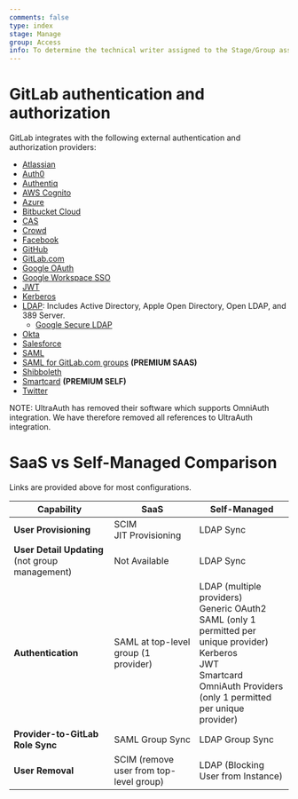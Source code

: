```yaml
---
comments: false
type: index
stage: Manage
group: Access
info: To determine the technical writer assigned to the Stage/Group associated with this page, see https://about.gitlab.com/handbook/engineering/ux/technical-writing/#assignments
---
```


# GitLab authentication and authorization

GitLab integrates with the following external authentication and authorization
providers:

- [Atlassian](atlassian.md)
- [Auth0](../../integration/auth0.md)
- [Authentiq](authentiq.md)
- [AWS Cognito](cognito.md)
- [Azure](../../integration/azure.md)
- [Bitbucket Cloud](../../integration/bitbucket.md)
- [CAS](../../integration/cas.md)
- [Crowd](crowd.md)
- [Facebook](../../integration/facebook.md)
- [GitHub](../../integration/github.md)
- [GitLab.com](../../integration/gitlab.md)
- [Google OAuth](../../integration/google.md)
- [Google Workspace SSO](../../integration/google_workspace_saml.md)
- [JWT](jwt.md)
- [Kerberos](../../integration/kerberos.md)
- [LDAP](ldap/index.md): Includes Active Directory, Apple Open Directory, Open LDAP,
  and 389 Server.
  - [Google Secure LDAP](ldap/google_secure_ldap.md)
- [Okta](okta.md)
- [Salesforce](../../integration/salesforce.md)
- [SAML](../../integration/saml.md)
- [SAML for GitLab.com groups](../../user/group/saml_sso/index.md) **(PREMIUM SAAS)**
- [Shibboleth](../../integration/shibboleth.md)
- [Smartcard](smartcard.md) **(PREMIUM SELF)**
- [Twitter](../../integration/twitter.md)

NOTE:
UltraAuth has removed their software which supports OmniAuth integration. We have therefore removed all references to UltraAuth integration.

# SaaS vs Self-Managed Comparison

Links are provided above for most configurations.

| Capability                                      | SaaS                                    | Self-Managed                       |
|-------------------------------------------------|-----------------------------------------|------------------------------------|
| **User Provisioning**                           | SCIM<br>JIT Provisioning                | LDAP Sync                          |
| **User Detail Updating** (not group management) | Not Available                           | LDAP Sync                          |
| **Authentication**                              | SAML at top-level group (1 provider)    | LDAP (multiple providers)<br>Generic OAuth2<br>SAML (only 1 permitted per unique provider)<br>Kerberos<br>JWT<br>Smartcard<br>OmniAuth Providers (only 1 permitted per unique provider) |
| **Provider-to-GitLab Role Sync**                | SAML Group Sync                         | LDAP Group Sync                    |
| **User Removal**                                | SCIM (remove user from top-level group) | LDAP (Blocking User from Instance) |

